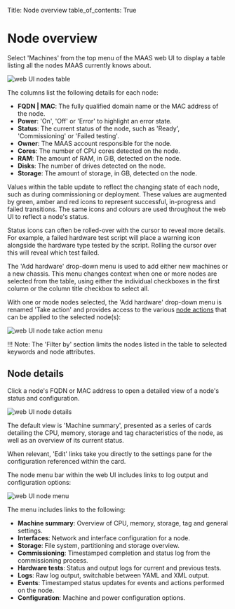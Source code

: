 Title: Node overview
table_of_contents: True

# Node overview

Select 'Machines' from the top menu of the MAAS web UI to display a table
listing all the nodes MAAS currently knows about. 

![web UI nodes table][img__nodes-table]

The columns list the following details for each node:

- **FQDN | MAC**: The fully qualified domain name or the MAC address of the
  node.
- **Power**: 'On', 'Off' or 'Error' to highlight an error state.
- **Status**: The current status of the node, such as 'Ready', 'Commissioning'
  or 'Failed testing'. 
- **Owner**: The MAAS account responsible for the node.
- **Cores**: The number of CPU cores detected on the node.
- **RAM**: The amount of RAM, in GiB, detected on the node.
- **Disks**: The number of drives detected on the node.
- **Storage**: The amount of storage, in GB, detected on the node.

Values within the table update to reflect the changing state of each node, such
as during commissioning or deployment. These values are augmented by green,
amber and red icons to represent successful, in-progress and failed
transitions. The same icons and colours are used throughout the web UI to
reflect a node's status.

Status icons can often be rolled-over with the cursor to reveal more details.
For example, a failed hardware test script will place a warning icon alongside
the hardware type tested by the script. Rolling the cursor over this will
reveal which test failed.

The 'Add hardware' drop-down menu is used to add either new machines or a new
chassis. This menu changes context when one or more nodes are selected from the
table, using either the individual checkboxes in the first column or the column
title checkbox to select all.

With one or mode nodes selected, the 'Add hardware' drop-down menu is
renamed 'Take action' and provides access to the various 
[node actions][node-actions] that can be applied to the selected node(s):

![web UI node take action menu][img__nodes-action]

!!! Note:
    The 'Filter by' section limits the nodes listed in the table to selected
    keywords and node attributes. 

## Node details

Click a node's FQDN or MAC address to open a detailed view of a node's status
and configuration.

![web UI node details][img__node-details]

The default view is 'Machine summary', presented as a series of cards detailing
the CPU, memory, storage and tag characteristics of the node, as well as an
overview of its current status.

When relevant, 'Edit' links take you directly to the settings pane for the
configuration referenced within the card.

The node menu bar within the web UI includes links to log output and
configuration options:

![web UI node menu][img__node-menu]

The menu includes links to the following:

- **Machine summary**: Overview of CPU, memory, storage, tag and general settings.
- **Interfaces**: Network and interface configuration for a node.
- **Storage**: File system, partitioning and storage overview.
- **Commissioning**: Timestamped completion and status log from the commissioning process.
- **Hardware tests**: Status and output logs for current and previous tests.
- **Logs**: Raw log output, switchable between YAML and XML output.
- **Events**: Timestamped status updates for events and actions performed on
  the node.
- **Configuration**: Machine and power configuration options.

<!-- LINKS -->

[node-actions]: intro-concepts.md#node-actions

[img__nodes-action]: https://assets.ubuntu.com/v1/b2c0a3e2-nodes-manage__2.4_take-action.png
[img__nodes-table]: https://assets.ubuntu.com/v1/935aec48-nodes-manage__2.4_table.png
[img__node-details]: https://assets.ubuntu.com/v1/0f4e4ee9-nodes-manage__2.4_details.png
[img__node-menu]: https://assets.ubuntu.com/v1/63bc33e8-nodes-manage__2.4_node-menu.png
